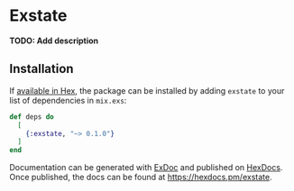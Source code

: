 # Exstate

**TODO: Add description**

## Installation

If [available in Hex](https://hex.pm/docs/publish), the package can be installed
by adding `exstate` to your list of dependencies in `mix.exs`:

```elixir
def deps do
  [
    {:exstate, "~> 0.1.0"}
  ]
end
```

Documentation can be generated with [ExDoc](https://github.com/elixir-lang/ex_doc)
and published on [HexDocs](https://hexdocs.pm). Once published, the docs can
be found at <https://hexdocs.pm/exstate>.


